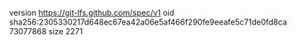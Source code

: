 version https://git-lfs.github.com/spec/v1
oid sha256:2305330217d648ec67ea42a06e5af466f290fe9eeafe5c71de0fd8ca73077868
size 2271

